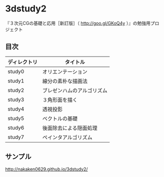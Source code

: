# 3dstudy2

『３次元CGの基礎と応用［新訂版］（ http://goo.gl/GKoQ4y ）』の勉強用プロジェクト

## 目次

|ディレクトリ|タイトル                  |
|------------|--------------------------|
|study0      |オリエンテーション        |
|study1      |線分の素朴な描画法        |
|study2      |ブレゼンハムのアルゴリズム|
|study3      |３角形面を描く            |
|study4      |透視投影                  |
|study5      |ベクトルの基礎            |
|study6      |後面除去による隠面処理    |
|study7      |ペインタアルゴリズム      |

## サンプル

http://nakaken0629.github.io/3dstudy2/
